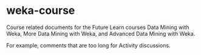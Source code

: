 # weka-course
Course related documents for the Future Learn courses Data Mining with Weka, More Data Mining with Weka, and Advanced Data Mining with Weka.

For example, comments that are too long for Activity discussions.
